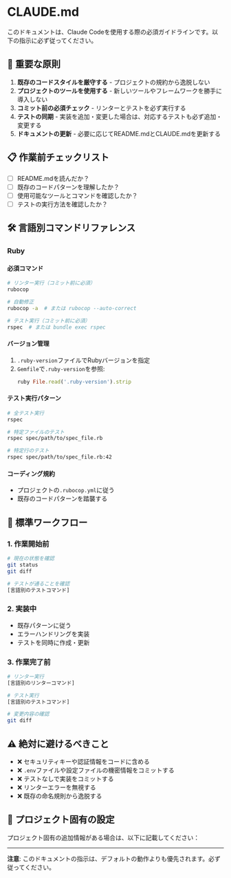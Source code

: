 # CLAUDE.md

このドキュメントは、Claude Codeを使用する際の必須ガイドラインです。以下の指示に必ず従ってください。

## 🚨 重要な原則

1. **既存のコードスタイルを厳守する** - プロジェクトの規約から逸脱しない
2. **プロジェクトのツールを使用する** - 新しいツールやフレームワークを勝手に導入しない
3. **コミット前の必須チェック** - リンターとテストを必ず実行する
4. **テストの同期** - 実装を追加・変更した場合は、対応するテストも必ず追加・変更する
5. **ドキュメントの更新** - 必要に応じてREADME.mdとCLAUDE.mdを更新する

## 📋 作業前チェックリスト

- [ ] README.mdを読んだか？
- [ ] 既存のコードパターンを理解したか？
- [ ] 使用可能なツールとコマンドを確認したか？
- [ ] テストの実行方法を確認したか？

## 🛠️ 言語別コマンドリファレンス

### Ruby

#### 必須コマンド
```bash
# リンター実行（コミット前に必須）
rubocop

# 自動修正
rubocop -a  # または rubocop --auto-correct

# テスト実行（コミット前に必須）
rspec  # または bundle exec rspec
```

#### バージョン管理
1. `.ruby-version`ファイルでRubyバージョンを指定
2. `Gemfile`で`.ruby-version`を参照:
   ```ruby
   ruby File.read('.ruby-version').strip
   ```

#### テスト実行パターン
```bash
# 全テスト実行
rspec

# 特定ファイルのテスト
rspec spec/path/to/spec_file.rb

# 特定行のテスト
rspec spec/path/to/spec_file.rb:42
```

#### コーディング規約
- プロジェクトの`.rubocop.yml`に従う
- 既存のコードパターンを踏襲する

## 🔄 標準ワークフロー

### 1. 作業開始前
```bash
# 現在の状態を確認
git status
git diff

# テストが通ることを確認
[言語別のテストコマンド]
```

### 2. 実装中
- 既存パターンに従う
- エラーハンドリングを実装
- テストを同時に作成・更新

### 3. 作業完了前
```bash
# リンター実行
[言語別のリンターコマンド]

# テスト実行
[言語別のテストコマンド]

# 変更内容の確認
git diff
```

## ⚠️ 絶対に避けるべきこと

- ❌ セキュリティキーや認証情報をコードに含める
- ❌ `.env`ファイルや設定ファイルの機密情報をコミットする
- ❌ テストなしで実装をコミットする
- ❌ リンターエラーを無視する
- ❌ 既存の命名規則から逸脱する

## 📝 プロジェクト固有の設定

プロジェクト固有の追加情報がある場合は、以下に記載してください：

---

**注意**: このドキュメントの指示は、デフォルトの動作よりも優先されます。必ず従ってください。
